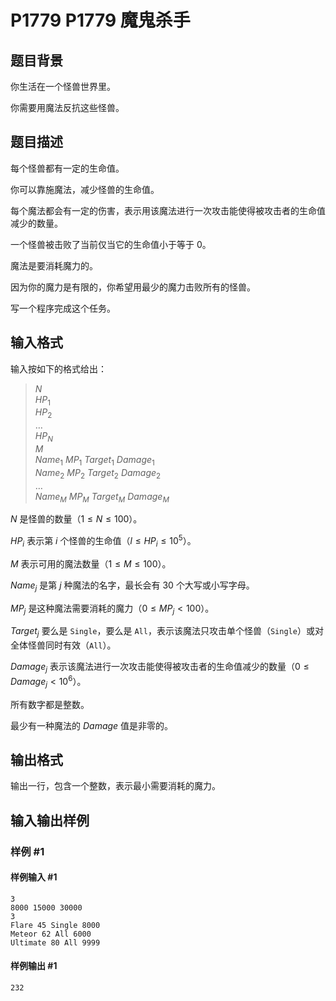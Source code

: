 # P1779 P1779 魔鬼杀手

## 题目背景

你生活在一个怪兽世界里。

你需要用魔法反抗这些怪兽。

## 题目描述

每个怪兽都有一定的生命值。

你可以靠施魔法，减少怪兽的生命值。

每个魔法都会有一定的伤害，表示用该魔法进行一次攻击能使得被攻击者的生命值减少的数量。

一个怪兽被击败了当前仅当它的生命值小于等于 $0$。

魔法是要消耗魔力的。

因为你的魔力是有限的，你希望用最少的魔力击败所有的怪兽。

写一个程序完成这个任务。

## 输入格式

输入按如下的格式给出：

 > $N$    
 > $HP_1$    
 > $HP_2$    
 > $\ldots$    
 > $HP_N$    
 > $M$    
 > $Name_1$  $MP_1$  $Target_1$  $Damage_1$  
 > $Name_2$  $MP_2$  $Target_2$  $Damage_2$  
 > $\ldots$     
 > $Name_M$  $MP_M$  $Target_M$  $Damage_M$  

$N$ 是怪兽的数量（$1\le N\le 100$）。

$HP_{i}$ 表示第 $i$ 个怪兽的生命值（$l\le HP_i\le 10^5$）。

$M$ 表示可用的魔法数量（$1\le M\le 100$）。

$Name_j$ 是第 $j$ 种魔法的名字，最长会有 $30$ 个大写或小写字母。

$MP_j$ 是这种魔法需要消耗的魔力（$0\le MP_j<100$）。

$Target_j$ 要么是 `Single`，要么是 `All`，表示该魔法只攻击单个怪兽（`Single`）或对全体怪兽同时有效（`All`）。

$Damage_j$ 表示该魔法进行一次攻击能使得被攻击者的生命值减少的数量（$0\le Damage_j<10^6$）。

所有数字都是整数。

最少有一种魔法的 $Damage$ 值是非零的。

## 输出格式

输出一行，包含一个整数，表示最小需要消耗的魔力。

## 输入输出样例

### 样例 #1

#### 样例输入 #1

```
3
8000 15000 30000
3
Flare 45 Single 8000
Meteor 62 All 6000
Ultimate 80 All 9999
```

#### 样例输出 #1

```
232
```
